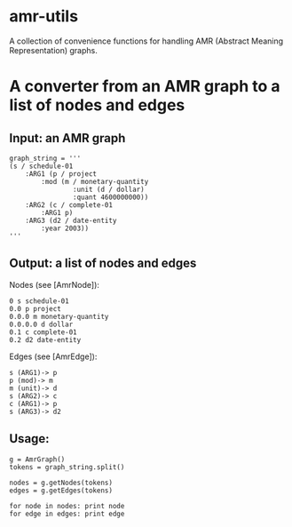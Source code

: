 amr-utils
=========

A collection of convenience functions for handling AMR (Abstract Meaning Representation) graphs.


A converter from an AMR graph to a list of nodes and edges
===============================================================

Input: an AMR graph
-------------------

    graph_string = '''
    (s / schedule-01
        :ARG1 (p / project
            :mod (m / monetary-quantity
                    :unit (d / dollar)
                    :quant 4600000000))
        :ARG2 (c / complete-01
            :ARG1 p)
        :ARG3 (d2 / date-entity
            :year 2003))
    '''


Output: a list of nodes and edges
---------------------------------

Nodes (see [AmrNode]):

	0 s schedule-01
	0.0 p project
	0.0.0 m monetary-quantity
	0.0.0.0 d dollar
	0.1 c complete-01
	0.2 d2 date-entity

Edges (see [AmrEdge]):
	
	s (ARG1)-> p
	p (mod)-> m
	m (unit)-> d
	s (ARG2)-> c
	c (ARG1)-> p
	s (ARG3)-> d2


Usage: 
------

	g = AmrGraph()
	tokens = graph_string.split()
	
	nodes = g.getNodes(tokens)
	edges = g.getEdges(tokens)
	
	for node in nodes: print node
	for edge in edges: print edge
	


